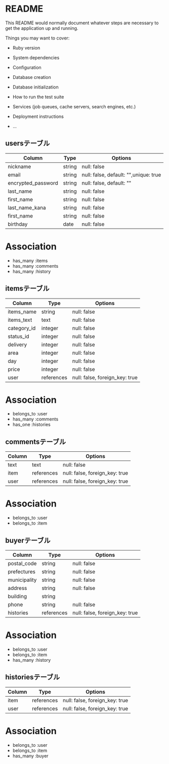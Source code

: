 # README

This README would normally document whatever steps are necessary to get the
application up and running.

Things you may want to cover:

* Ruby version

* System dependencies

* Configuration

* Database creation

* Database initialization

* How to run the test suite

* Services (job queues, cache servers, search engines, etc.)

* Deployment instructions

* ...

## usersテーブル

|  Column             |  Type    |  Options                   |
| ------------------- | -------- | -------------------------- |
|  nickname           |  string  |  null: false               |
|  email |  string  |  null: false, default: "",unique: true  |
|  encrypted_password |  string  |  null: false, default: ""  |
|  last_name          |  string  |  null: false               |
|  first_name         |  string  |  null: false               |
|  last_name_kana     |  string  |  null: false               |
|  first_name         |  string  |  null: false               |
|  birthday           |  date    |  null: false               |

#  Association
- has_many :items
- has_many :comments
- has_many :history

## itemsテーブル

|  Column         |  Type        |  Options                        |
| --------------- | ------------ | ------------------------------- |
|  items_name     |  string      |  null: false                    |
|  items_text     |  text        |  null: false                    |
|  category_id    |  integer     |  null: false                    |
|  status_id      |  integer     |  null: false                    |
|  delivery       |  integer     |  null: false                    |
|  area           |  integer     |  null: false                    |
|  day            |  integer     |  null: false                    |
|  price          |  integer     |  null: false                    |
|  user           |  references  |  null: false, foreign_key: true |

# Association
- belongs_to :user
- has_many :comments
- has_one :histories

## commentsテーブル

|  Column         |  Type        |  Options                        |
| --------------- | ------------ | ------------------------------- |
|  text           |  text        |  null: false                    |
|  item           |  references  |  null: false, foreign_key: true |
|  user           |  references  |  null: false, foreign_key: true |

# Association
- belongs_to :user
- belongs_to :item

## buyerテーブル

|  Column         |  Type        |  Options                        |
| --------------- | ------------ | ------------------------------- |
|  postal_code    |  string      |  null: false                    |
|  prefectures    |  string      |  null: false                    |
|  municipality   |  string      |  null: false                    |
|  address        |  string      |  null: false                    |
|  building       |  string      |                                 |
|  phone          |  string      |  null: false                    |
|  histories      |  references  |  null: false, foreign_key: true |

# Association
- belongs_to :user
- belongs_to :item
- has_many :history

## historiesテーブル

|  Column         |  Type        |  Options                        |
| --------------- | ------------ | ------------------------------- |
|  item           |  references  |  null: false, foreign_key: true |
|  user           |  references  |  null: false, foreign_key: true |

# Association
- belongs_to :user
- belongs_to :item
- has_many :buyer